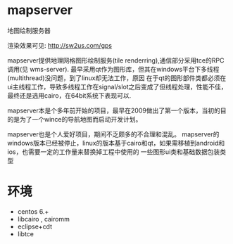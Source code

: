 mapserver
=========

地图绘制服务器

渲染效果可见:  http://sw2us.com/gps

mapserver提供地理网格图形绘制服务(tile renderring),通信部分采用tce的RPC调用(见 wms-server).
最早采用qt作为图形库，但其在windows平台下多线程(multithread)没问题，到了linux却无法工作，原因
在于qt的图形部件类都必须在ui主线程工作，导致多线程工作在signal/slot之后变成了但线程处理，性能不佳，
最终还是选用cairo，在64bit系统下表现可以.

mapserver本是个多年前开始的项目，最早在2009做出了第一个版本，当初的目的是为了一个wince的导航地图而启动开发计划。

mapserver也是个人爱好项目，期间不乏颇多的不合理和混乱。
mapserver的windows版本已经被停止，linux的版本基于cairo和qt，如果需移植到android和ios，也需要一定的工作量来替换掉工程中使用的
一些图形ui类和基础数据包装类型

环境
====
* centos 6.+
* libcairo , cairomm
* eclipse+cdt
* libtce
